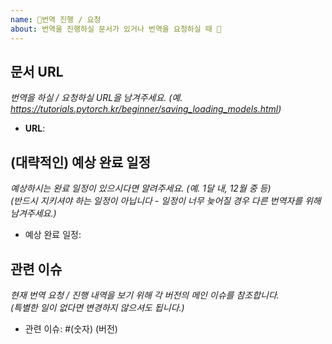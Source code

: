 ```yaml
---
name: 📖번역 진행 / 요청
about: 번역을 진행하실 문서가 있거나 번역을 요청하실 때 📝
---
```


## 문서 URL
_번역을 하실 / 요청하실 URL을 남겨주세요. (예. https://tutorials.pytorch.kr/beginner/saving_loading_models.html)_
- **URL**:

## (대략적인) 예상 완료 일정
_예상하시는 완료 일정이 있으시다면 알려주세요. (예. 1달 내, 12월 중 등)_<br />
_(반드시 지키셔야 하는 일정이 아닙니다 - 일정이 너무 늦어질 경우 다른 번역자를 위해 남겨주세요.)_
* 예상 완료 일정:

## 관련 이슈
_현재 번역 요청 / 진행 내역을 보기 위해 각 버전의 메인 이슈를 참조합니다._ <br />
_(특별한 일이 없다면 변경하지 않으셔도 됩니다.)_
* 관련 이슈: #(숫자) (버전)
